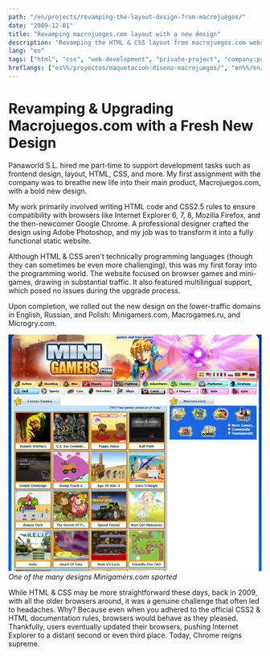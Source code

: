 ```yaml
---
path: "/en/projects/revamping-the-layout-design-from-macrojuegos/"
date: "2009-12-01"
title: "Revamping macrojuegos.com layout with a new design"
description: "Revamping the HTML & CSS layout from macrojuegos.com website. An Adobe Photoshop design made by a professional."
lang: "en"
tags: ["html", "css", "web-development", "private-project", "company:panaworld"]
hreflangs: ["es%%/proyectos/maquetacion-diseno-macrojuegos/", "en%%/en/projects/revamping-the-layout-design-from-macrojuegos/"]
---
```

# Revamping & Upgrading Macrojuegos.com with a Fresh New Design

Panaworld S.L. hired me part-time to support development tasks such as frontend design, layout, HTML, CSS, and more. My first assignment with the company was to breathe new life into their main product, Macrojuegos.com, with a bold new design.

My work primarily involved writing HTML code and CSS2.5 rules to ensure compatibility with browsers like Internet Explorer 6, 7, 8, Mozilla Firefox, and the then-newcomer Google Chrome. A professional designer crafted the design using Adobe Photoshop, and my job was to transform it into a fully functional static website.

Although HTML & CSS aren't technically programming languages (though they can sometimes be even more challenging), this was my first foray into the programming world. The website focused on browser games and mini-games, drawing in substantial traffic. It also featured multilingual support, which posed no issues during the upgrade process.

Upon completion, we rolled out the new design on the lower-traffic domains in English, Russian, and Polish: Minigamers.com, Macrogames.ru, and Microgry.com.

![Revamped Design](minigamers-revamp.jpg)
*One of the many designs Minigamers.com sported*

While HTML & CSS may be more straightforward these days, back in 2009, with all the older browsers around, it was a genuine challenge that often led to headaches. Why? Because even when you adhered to the official CSS2 & HTML documentation rules, browsers would behave as they pleased. Thankfully, users eventually updated their browsers, pushing Internet Explorer to a distant second or even third place. Today, Chrome reigns supreme.
